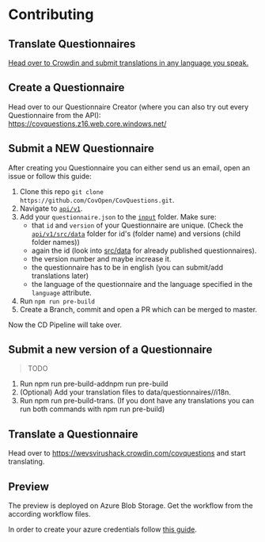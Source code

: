 # Contributing

## Translate Questionnaires

[Head over to Crowdin and submit translations in any language you speak.](https://wevsvirushack.crowdin.com/covquestions)

## Create a Questionnaire

Head over to our Questionnaire Creator (where you can also try out every Questionnaire from the API):
https://covquestions.z16.web.core.windows.net/

## Submit a NEW Questionnaire

After creating you Questionnaire you can either send us an email, open an issue or follow this guide:

1. Clone this repo `git clone https://github.com/CovOpen/CovQuestions.git`.
2. Navigate to [`api/v1`](/api/v1).
3. Add your `questionnaire.json` to the [`input`](/api/v1/input) folder. Make sure:
   - that `id` and `version` of your Questionnaire are unique. (Check the [`api/v1/src/data`](/api/v1/src/data) folder for id's (folder name) and versions (child folder names))
   - again the id (look into [src/data](./src/data) for already published questionnaires).
   - the version number and maybe increase it.
   - the questionnaire has to be in english (you can submit/add translations later)
   - the language of the questionnaire and the language specified in the `language` attribute.
4. Run `npm run pre-build`
5. Create a Branch, commit and open a PR which can be merged to master.

Now the CD Pipeline will take over.

## Submit a new version of a Questionnaire

> TODO

1. Run npm run pre-build-addnpm run pre-build
2. (Optional) Add your translation files to data/questionnaires/<your Questionnaire Id>/i18n.
3. Run npm run pre-build-trans. (If you dont have any translations you can run both commands with npm run pre-build)

## Translate a Questionnaire

Head over to https://wevsvirushack.crowdin.com/covquestions and start translating.

## Preview

The preview is deployed on Azure Blob Storage. Get the workflow from the according workflow files.

In order to create your azure credentials follow [this guide](https://github.com/Azure/login).
